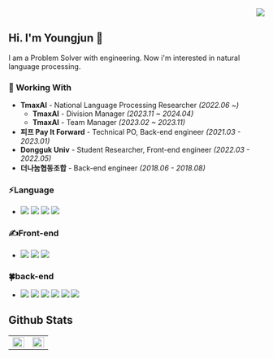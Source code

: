 <div align="right">
    <img src="https://komarev.com/ghpvc/?username=youngjun-99&&style=flat-square" align="right" />
</div>
<br/>

## Hi. I'm Youngjun 👋

I am a Problem Solver with engineering. Now i'm interested in natural language processing.

### 💫 Working With
- **TmaxAI** - National Language Processing Researcher *(2022.06 ~)*
    - **TmaxAI** - Division Manager *(2023.11 ~ 2024.04)*
    - **TmaxAI** - Team Manager *(2023.02 ~ 2023.11)*
- **피프 Pay It Forward** - Technical PO, Back-end engineer *(2021.03 - 2023.01)*
- **Dongguk Univ** - Student Researcher, Front-end engineer *(2022.03 - 2022.05)*
- **더나눔협동조합** - Back-end engineer *(2018.06 - 2018.08)*

### ⚡Language 
- <img src="https://img.shields.io/badge/Python-3776AB?style=flat&logo=Python&logoColor=white"/>
  <img src="https://img.shields.io/badge/Java-26689A?style=flat&logo=OpenJDK&logoColor=white">
  <img src="https://img.shields.io/badge/javascript-F7DF1E?style=flat&logo=javascript&logoColor=white">
  <img src="https://img.shields.io/badge/Delphi-EE1F35?style=flat&logo=Delphi&logoColor=white"/>

### ✍Front-end
- <img src="https://img.shields.io/badge/Next.js-7952B3?style=flat&logo=Next.js&logoColor=white"/>
  <img src="https://img.shields.io/badge/React.js-61DAFB?style=flat&logo=react&logoColor=white">
  <img src="https://img.shields.io/badge/tailwindcss-06B6D4?style=flat&logo=tailwindcss&logoColor=white"/>

### 🍀back-end
- <img src="https://img.shields.io/badge/Spring-6DB33F?style=flat&logo=Spring&logoColor=white"/>
  <img src="https://img.shields.io/badge/Flask-00AAE7?style=flat&logo=Flask&logoColor=white"/>
  <img src="https://img.shields.io/badge/FastAPI-009688?style=flat&logo=FastAPI&logoColor=white"/>
  <img src="https://img.shields.io/badge/Django-004A9D?style=flat&logo=Django&logoColor=white"/>
  <img src="https://img.shields.io/badge/Node.js-339933?style=flat&logo=Node.js&logoColor=white"/>
  <img src="https://img.shields.io/badge/AWS(EC2)-FF9900?style=flat&logo=Amazon EC2&logoColor=white"/>

## Github Stats  
<table><tr><td valign="top" width="50%">

<img src="https://github-readme-stats.vercel.app/api?username=youngjun-99&show_icons=true&count_private=true&hide_border=true" align="left" style="width: 100%" />

</td><td valign="top" width="50%">

<img src="https://github-readme-stats.vercel.app/api/top-langs/?username=youngjun-99&hide_border=true&layout=compact" align="left" style="width: 100%" />

</td></tr></table>  

<br/>  

